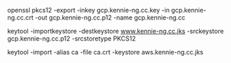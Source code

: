 openssl pkcs12 -export -inkey gcp.kennie-ng.cc.key -in gcp.kennie-ng.cc.crt -out gcp.kennie-ng.cc.p12 -name gcp.kennie-ng.cc


keytool -importkeystore -destkeystore www.kennie-ng.cc.jks -srckeystore gcp.kennie-ng.cc.p12 -srcstoretype PKCS12


keytool -import -alias ca -file ca.crt -keystore aws.kennie-ng.cc.jks

